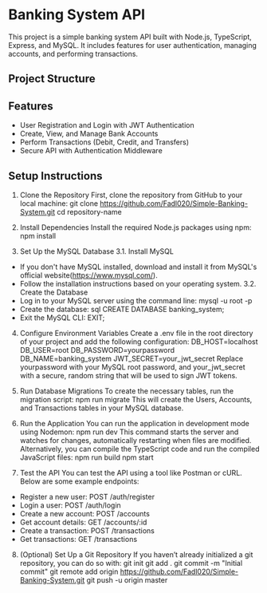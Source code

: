 # Banking System API

This project is a simple banking system API built with Node.js, TypeScript, Express, and MySQL. It includes features for user authentication, managing accounts, and performing transactions.

## Project Structure


## Features

- User Registration and Login with JWT Authentication
- Create, View, and Manage Bank Accounts
- Perform Transactions (Debit, Credit, and Transfers)
- Secure API with Authentication Middleware

## Setup Instructions
1. Clone the Repository
First, clone the repository from GitHub to your local machine:
git clone https://github.com/Fadl020/Simple-Banking-System.git
cd repository-name

2. Install Dependencies
Install the required Node.js packages using npm:
npm install

3. Set Up the MySQL Database
3.1. Install MySQL
* If you don't have MySQL installed, download and install it from MySQL's official website(https://www.mysql.com/).
* Follow the installation instructions based on your operating system.
3.2. Create the Database
* Log in to your MySQL server using the command line:
mysql -u root -p
* Create the database:
sql
CREATE DATABASE banking_system;
* Exit the MySQL CLI:
EXIT;

4. Configure Environment Variables
Create a .env file in the root directory of your project and add the following configuration:
DB_HOST=localhost
DB_USER=root
DB_PASSWORD=yourpassword
DB_NAME=banking_system
JWT_SECRET=your_jwt_secret
Replace yourpassword with your MySQL root password, and your_jwt_secret with a secure, random string that will be used to sign JWT tokens.

5. Run Database Migrations
To create the necessary tables, run the migration script:
npm run migrate
This will create the Users, Accounts, and Transactions tables in your MySQL database.

6. Run the Application
You can run the application in development mode using Nodemon:
npm run dev
This command starts the server and watches for changes, automatically restarting when files are modified.
Alternatively, you can compile the TypeScript code and run the compiled JavaScript files:
npm run build
npm start

7. Test the API
You can test the API using a tool like Postman or cURL. Below are some example endpoints:
* Register a new user: POST /auth/register
* Login a user: POST /auth/login
* Create a new account: POST /accounts
* Get account details: GET /accounts/:id
* Create a transaction: POST /transactions
* Get transactions: GET /transactions

8. (Optional) Set Up a Git Repository
If you haven’t already initialized a git repository, you can do so with:
git init
git add .
git commit -m "Initial commit"
git remote add origin https://github.com/Fadl020/Simple-Banking-System.git
git push -u origin master